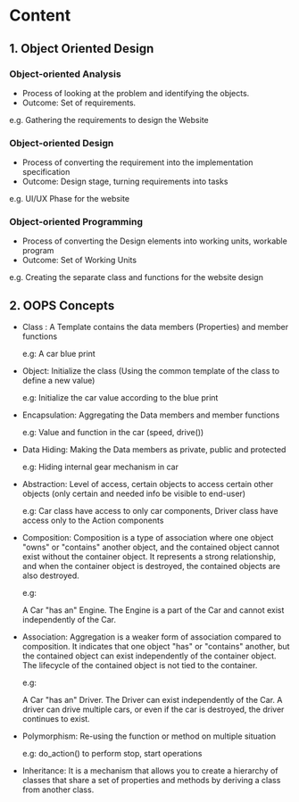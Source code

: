 # Content


## 1. Object Oriented Design
### Object-oriented Analysis
- Process of looking at the problem and identifying the objects.
- Outcome: Set of requirements.

e.g. Gathering the requirements to design the Website

### Object-oriented Design
- Process of converting the requirement into the implementation specification
- Outcome: Design stage, turning requirements into tasks

e.g. UI/UX Phase for the website

### Object-oriented Programming
- Process of converting the Design elements into working units, workable program
- Outcome: Set of Working Units

e.g. Creating the separate class and functions for the website design

## 2. OOPS Concepts

- Class : A Template contains the data members (Properties) and member functions

    e.g: A car blue print


- Object: Initialize the class (Using the common template of the class to define a new value)

    e.g: Initialize the car value according to the blue print


- Encapsulation: Aggregating the Data members and member functions

    e.g: Value and function in the car (speed, drive())


- Data Hiding: Making the Data members as private, public and protected

    e.g: Hiding internal gear mechanism in car


- Abstraction: Level of access, certain objects to access certain other objects (only certain and needed info be visible to end-user)

    e.g: Car class have access to only car components, Driver class have access only to the Action components


- Composition: Composition is a type of association where one object "owns" or "contains" another object, and the contained object cannot exist without the container object. It represents a strong relationship, and when the container object is destroyed, the contained objects are also destroyed.

    e.g:
    
    A Car "has an" Engine.
    The Engine is a part of the Car and cannot exist independently of the Car.  


- Association: Aggregation is a weaker form of association compared to composition. It indicates that one object "has" or "contains" another, but the contained object can exist independently of the container object. The lifecycle of the contained object is not tied to the container.

    e.g:
    
    A Car "has an" Driver.
    The Driver can exist independently of the Car. A driver can drive multiple cars, or even if the car is destroyed, the driver continues to exist.

- Polymorphism: Re-using the function or method on multiple situation
   
    e.g: do_action() to perform stop, start operations


- Inheritance: It is a mechanism that allows you to create a hierarchy of classes that share a set of properties and methods by deriving a class from another class.

